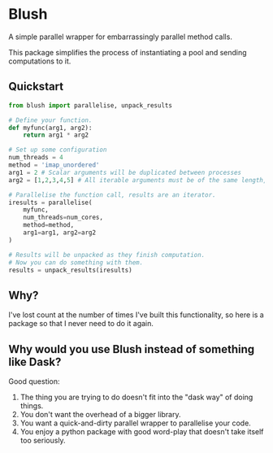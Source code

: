 # Blush

A simple parallel wrapper for embarrassingly parallel method calls.

This package simplifies the process of instantiating a pool and sending computations to it.

## Quickstart

```python
from blush import parallelise, unpack_results

# Define your function.
def myfunc(arg1, arg2):
    return arg1 * arg2

# Set up some configuration
num_threads = 4
method = 'imap_unordered'
arg1 = 2 # Scalar arguments will be duplicated between processes
arg2 = [1,2,3,4,5] # All iterable arguments must be of the same length, each process will get one.

# Parallelise the function call, results are an iterator.
iresults = parallelise(
    myfunc,
    num_threads=num_cores,
    method=method,
    arg1=arg1, arg2=arg2
)

# Results will be unpacked as they finish computation.
# Now you can do something with them.
results = unpack_results(iresults)
```

## Why?

I've lost count at the number of times I've built this functionality, so here is a package so that I never need to do it again.

## Why would you use Blush instead of something like Dask?

Good question:

1. The thing you are trying to do doesn't fit into the "dask way" of doing things.
2. You don't want the overhead of a bigger library.
3. You want a quick-and-dirty parallel wrapper to parallelise your code.
4. You enjoy a python package with good word-play that doesn't take itself too seriously.
